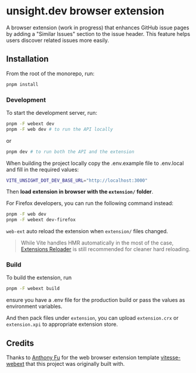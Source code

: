 # unsight.dev browser extension

A browser extension (work in progress) that enhances GitHub issue pages by adding a "Similar Issues" section to the issue header. This feature helps users discover related issues more easily.

## Installation

From the root of the monorepo, run:

```bash
pnpm install
```

### Development

To start the development server, run:

```bash
pnpm -F webext dev
pnpm -F web dev # to run the API locally
```

or

```bash
pnpm dev # to run both the API and the extension
```

When building the project locally copy the .env.example file to .env.local and fill in the required values:

```bash
VITE_UNSIGHT_DOT_DEV_BASE_URL="http://localhost:3000"
```

Then **load extension in browser with the `extension/` folder**.

For Firefox developers, you can run the following command instead:

```bash
pnpm -F web dev
pnpm -F webext dev-firefox
```

`web-ext` auto reload the extension when `extension/` files changed.

> While Vite handles HMR automatically in the most of the case, [Extensions Reloader](https://chrome.google.com/webstore/detail/fimgfedafeadlieiabdeeaodndnlbhid) is still recommended for cleaner hard reloading.

### Build

To build the extension, run

```bash
pnpm -F webext build
```

ensure you have a .env file for the production build or pass the values as environment variables.

And then pack files under `extension`, you can upload `extension.crx` or `extension.xpi` to appropriate extension store.

## Credits

Thanks to [Anthony Fu](https://github.com/antfu) for the web browser extension template [vitesse-webext](https://github.com/antfu-collective/vitesse-webext) that this project was originally built with.
